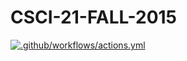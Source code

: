 # CSCI-21-FALL-2015

[![.github/workflows/actions.yml](https://github.com/Zynkz/CSCI-21-FALL-2015/actions/workflows/actions.yml/badge.svg)](https://github.com/Zynkz/CSCI-21-FALL-2015/actions/workflows/actions.yml)
